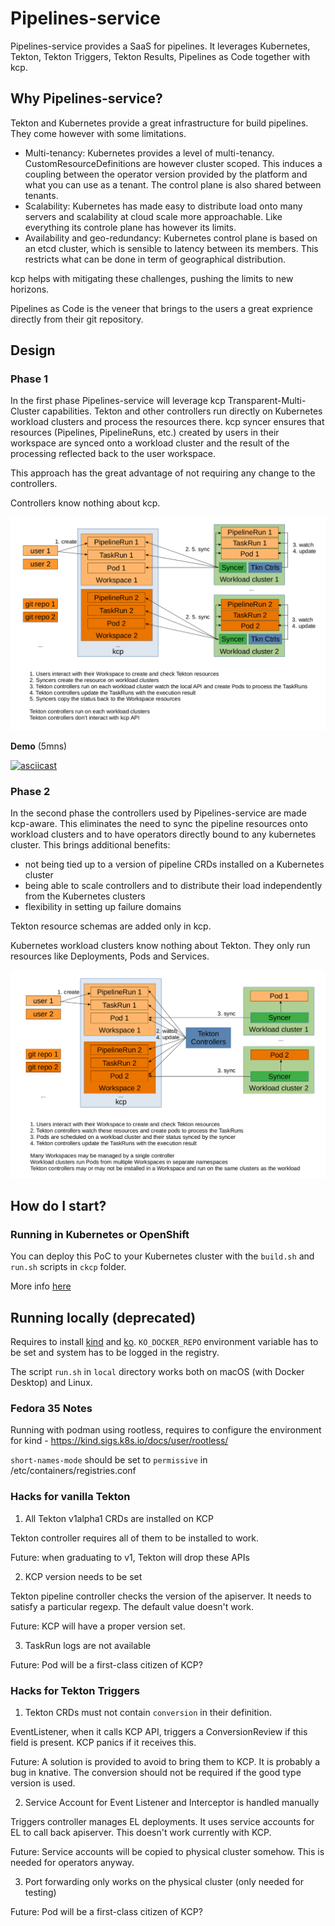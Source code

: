 # Pipelines-service

Pipelines-service provides a SaaS for pipelines. It leverages Kubernetes, Tekton, Tekton Triggers, Tekton Results, Pipelines as Code together with kcp.

## Why Pipelines-service?

Tekton and Kubernetes provide a great infrastructure for build pipelines. They come however with some limitations.

- Multi-tenancy: Kubernetes provides a level of multi-tenancy. CustomResourceDefinitions are however cluster scoped. This induces a coupling between the operator version provided by the platform and what you can use as a tenant. The control plane is also shared between tenants.
- Scalability: Kubernetes has made easy to distribute load onto many servers and scalability at cloud scale more approachable. Like everything its controle plane has however its limits.
- Availability and geo-redundancy: Kubernetes control plane is based on an etcd cluster, which is sensible to latency between its members. This restricts what can be done in term of geographical distribution.

kcp helps with mitigating these challenges, pushing the limits to new horizons.

Pipelines as Code is the veneer that brings to the users a great exprience directly from their git repository.

## Design

### Phase 1

In the first phase Pipelines-service will leverage kcp Transparent-Multi-Cluster capabilities. Tekton and other controllers run directly on Kubernetes workload clusters and process the resources there. kcp syncer ensures that resources (Pipelines, PipelineRuns, etc.) created by users in their workspace are synced onto a workload cluster and the result of the processing reflected back to the user workspace.

This approach has the great advantage of not requiring any change to the controllers.

Controllers know nothing about kcp.

![Phase 1 flow](./images/phase1.png)

**Demo** (5mns)

[![asciicast](https://asciinema.org/a/duvHbVhNXvX1AeISR2sGBpvAY.svg)](https://asciinema.org/a/duvHbVhNXvX1AeISR2sGBpvAY)

### Phase 2

In the second phase the controllers used by Pipelines-service are made kcp-aware. This eliminates the need to sync the pipeline resources onto workload clusters and to have operators directly bound to any kubernetes cluster.
This brings additional benefits:
- not being tied up to a version of pipeline CRDs installed on a Kubernetes cluster
- being able to scale controllers and to distribute their load independently from the Kubernetes clusters
- flexibility in setting up failure domains

Tekton resource schemas are added only in kcp.
 
Kubernetes workload clusters know nothing about Tekton. They only run resources like Deployments, Pods and Services.

![Phase 2 flow](./images/phase2.png)

## How do I start?

### Running in Kubernetes or OpenShift

You can deploy this PoC to your Kubernetes cluster with the `build.sh` and `run.sh` scripts in `ckcp` folder.

More info [here](https://github.com/openshift-pipelines/pipelines-service/tree/main/ckcp)

## Running locally (deprecated)

Requires to install [kind](https://github.com/kubernetes-sigs/kind) and [ko](https://github.com/google/ko).
`KO_DOCKER_REPO` environment variable has to be set and system has to be logged in the registry.

The script `run.sh` in `local` directory works both on macOS (with Docker Desktop) and Linux.

### Fedora 35 Notes

Running with podman using rootless, requires to configure the environment for kind - https://kind.sigs.k8s.io/docs/user/rootless/

`short-names-mode` should be set to `permissive` in /etc/containers/registries.conf


### Hacks for vanilla Tekton

1. All Tekton v1alpha1 CRDs are installed on KCP

Tekton controller requires all of them to be installed to work.

Future: when graduating to v1, Tekton will drop these APIs

2. KCP version needs to be set

Tekton pipeline controller checks the version of the apiserver. It needs to satisfy a particular regexp.
The default value doesn't work.

Future: KCP will have a proper version set.

3. TaskRun logs are not available

Future: Pod will be a first-class citizen of KCP?

### Hacks for Tekton Triggers

1. Tekton CRDs must not contain `conversion` in their definition.

EventListener, when it calls KCP API, triggers a ConversionReview if this field is present.
KCP panics if it receives this.

Future: A solution is provided to avoid to bring them to KCP.
It is probably a bug in knative. The conversion should not be required if the good type version is used.

2. Service Account for Event Listener and Interceptor is handled manually

Triggers controller manages EL deployments. It uses service accounts for EL to call back apiserver. 
This doesn't work currently with KCP. 

Future: Service accounts will be copied to physical cluster somehow. This is needed for operators anyway.

3. Port forwarding only works on the physical cluster (only needed for testing)

Future: Pod will be a first-class citizen of KCP?
